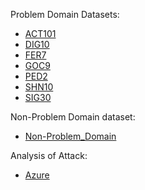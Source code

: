 Problem Domain Datasets:

* [ACT101](ACT101)
* [DIG10](DIG10)
* [FER7](FER7)
* [GOC9](GOC9)
* [PED2](PED2)
* [SHN10](SHN10)
* [SIG30](SIG30)

Non-Problem Domain dataset:
* [Non-Problem_Domain](Non-Problem_Domain)

Analysis of Attack:
* [Azure](Azure)

